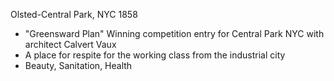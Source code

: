 Olsted-Central Park, NYC
1858

- "Greensward Plan" Winning competition entry for Central Park NYC with architect Calvert Vaux
- A place for respite for the working class from the industrial city
- Beauty, Sanitation, Health